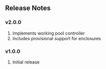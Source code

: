 ## Release Notes

### v2.0.0

1. Implements working pool controller
2. Includes provisional support for enclosures

### v1.0.0

1. Initial release
